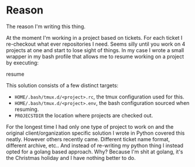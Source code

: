 # Reason

The reason I'm writing this thing.

At the moment I'm working in a project based on tickets. For each
ticket I re-checkout what ever repositories I need. Seems silly
until you work on 4 projects at one and start to lose sight of
things. In my case I wrote a small wrapper in my bash profile that
allows me to resume working on a project by executing:

  resume <projectname>

This solution consists of a few distinct targets:

* ``HOME/.bash/tmux.d/<project>.rc``, the tmux configuration used
  for this.
* ``HOME/.bash/tmux.d/<project>.env``, the bash configuration
  sourced when resuming.
* ``PROJECSTDIR`` the location where projects are checked out.

For the longest time I had only one type of project to work on and
the original client/organization specific solution I wrote in Python
covered this neatly. However others recently came. Different ticket
name format, different archive, etc.. And instead of re-writing my
python thing I instead opted for a golang based approach. Why?
Because I'm shit at golang, it's the Christmas holiday and I have
nothing better to do.


